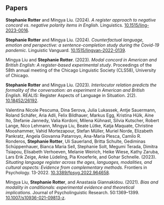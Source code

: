 ## Papers 

 **Stephanie Rotter** and Mingya Liu. (2024). *A register approach to negative concord vs. negative polarity items in English*. Linguistics. [10.1515/ling-2023-0016](https://doi.org/10.1515/ling-2023-0016).

**Stephanie Rotter** and Mingya Liu. (2024). *Counterfactual language, emotion and perspective: a sentence-completion study during the Covid-19 pandemic*. Linguistic Vanguard. [10.1515/lingvan-2022-0139](https://doi.org/10.1515/lingvan-2022-0139).

Mingya Liu and **Stephanie Rotter**. (2023). *Modal concord in American and British English: A register-based experimental study*. Proceedings of the 58th annual meeting of the Chicago Linguistic Society (CLS58), University of Chicago.



**Stephanie Rotter** and Mingya Liu. (2023). *Interlocutor relation predicts the formality of the conversation: an experiment in American and British English*. REALIS: Register Aspects of Language in Situation. 2(2). [10.18452/26192](https://doi.org/10.18452/26192).

Valentina Nicole Pescuma, Dina Serova, Julia Lukassek, Antje Sauermann, Roland Schäfer, Aria Adli, Felix Bildhauer, Markus Egg, Kristina Hülk, Aine Ito, Stefanie Jannedy, Valia Kordoni, Milena Kühnast, Silvia Kutscher, Robert Lange, Nico Lehmann, Mingya Liu, Beate Lütke, Katja Maquate, Christine Mooshammer, Vahid Mortezapour, Stefan Müller, Muriel Norde, Elizabeth Pankratz, Angela Giovanna Patarroyo, Ana-Maria Plesca, Camilo R. Ronderos, **Stephanie Rotter**, Uli Sauerland, Britta Schulte, Gediminas Schüppenhauer, Bianca Maria Sell, Stephanie Solt, Megumi Terada, Dimitra Tsiapou, Elisabeth Verhoeven, Melanie Weirich, Heike Wiese, Kathy Zaruba, Lars Erik Zeige, Anke Lüdeling, Pia Knoeferle, and Gohar Schnelle. (2023). *Situating language register across the ages, languages, modalities, and cultural aspects: Evidence from complementary methods*. Frontiers in Psychology. 13-2022. [10.3389/fpsyg.2022.964658](https://doi.org/10.3389/fpsyg.2022.964658).

Mingya Liu, **Stephanie Rotter**, and Anastasia Giannakidou. (2021). *Bias and modality in conditionals: experimental evidence and theoretical implications*. Journal of Psycholinguistic Research. 50:1369–1399. [10.1007/s10936-021-09813-z](https://doi.org/10.1007/s10936-021-09813-z).
